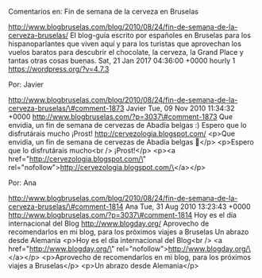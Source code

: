 Comentarios en: Fin de semana de la cerveza en Bruselas

http://www.blogbruselas.com/blog/2010/08/24/fin-de-semana-de-la-cerveza-bruselas/
El blog-guía escrito por españoles en Bruselas para los hispanoparlantes
que viven aquí y para los turistas que aprovechan los vuelos baratos
para descubrir el chocolate, la cerveza, la Grand Place y tantas otras
cosas buenas. Sat, 21 Jan 2017 04:36:00 +0000 hourly 1
https://wordpress.org/?v=4.7.3

Por: Javier

http://www.blogbruselas.com/blog/2010/08/24/fin-de-semana-de-la-cerveza-bruselas/\#comment-1873
Javier Tue, 09 Nov 2010 11:34:32 +0000
http://www.blogbruselas.com/?p=3037\#comment-1873 Que envidia, un fin de
semana de cervezas de Abadía belgas :) Espero que lo disfrutárais mucho
¡Prost! http://cervezologia.blogspot.com/ \<p\>Que envidia, un fin de
semana de cervezas de Abadía belgas 🙂\</p\> \<p\>Espero que lo
disfrutárais mucho\<br /\> ¡Prost!\</p\> \<p\>\<a
href=\"http://cervezologia.blogspot.com/\"
rel=\"nofollow\"\>http://cervezologia.blogspot.com/\</a\>\</p\>

Por: Ana

http://www.blogbruselas.com/blog/2010/08/24/fin-de-semana-de-la-cerveza-bruselas/\#comment-1814
Ana Tue, 31 Aug 2010 13:23:43 +0000
http://www.blogbruselas.com/?p=3037\#comment-1814 Hoy es el día
internacional del Blog http://www.blogday.org/ Aprovecho de
recomendarlos en mi blog, para los próximos viajes a Bruselas Un abrazo
desde Alemania \<p\>Hoy es el día internacional del Blog\<br /\> \<a
href=\"http://www.blogday.org/\"
rel=\"nofollow\"\>http://www.blogday.org/\</a\>\</p\> \<p\>Aprovecho de
recomendarlos en mi blog, para los próximos viajes a Bruselas\</p\>
\<p\>Un abrazo desde Alemania\</p\>
